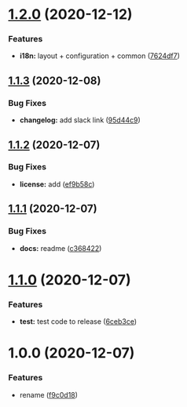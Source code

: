 # [1.2.0](https://github.com/cm-workspace/locale/compare/v1.1.3...v1.2.0) (2020-12-12)


### Features

* **i18n:** layout + configuration + common ([7624df7](https://github.com/cm-workspace/locale/commit/7624df7d55ea335b2d5429d0cf364f684360344e))

## [1.1.3](https://github.com/cm-workspace/locale/compare/v1.1.2...v1.1.3) (2020-12-08)


### Bug Fixes

* **changelog:** add slack link ([95d44c9](https://github.com/cm-workspace/locale/commit/95d44c901ea6f247de341257f2ff34ec6fb63114))

## [1.1.2](https://github.com/cm-workspace/locale/compare/v1.1.1...v1.1.2) (2020-12-07)


### Bug Fixes

* **license:** add ([ef9b58c](https://github.com/cm-workspace/locale/commit/ef9b58c0ba13e104f3341a03a475d7a2bf849bd6))

## [1.1.1](https://github.com/cm-workspace/locale/compare/v1.1.0...v1.1.1) (2020-12-07)


### Bug Fixes

* **docs:** readme ([c368422](https://github.com/cm-workspace/locale/commit/c3684228769eb451d9c997b25ed39d3ed23707de))

# [1.1.0](https://github.com/cm-workspace/locale/compare/v1.0.0...v1.1.0) (2020-12-07)


### Features

* **test:** test code to release ([6ceb3ce](https://github.com/cm-workspace/locale/commit/6ceb3ce1cb29927620493e8767f8b57079846b35))

# 1.0.0 (2020-12-07)


### Features

* rename ([f9c0d18](https://github.com/cm-workspace/locale/commit/f9c0d1838e77ad5417888346aed8382942b1d14e))
